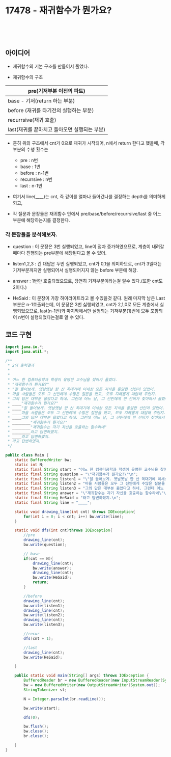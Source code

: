 # 17478 - 재귀함수가 뭔가요?

<br>
<br>
<br>


## 아이디어

* 재귀함수의 기본 구조를 만들어서 풀었다.

* 재귀함수의 구조

|pre(기저부분 이전의 파트)|
|-|
|base - 기저(return 하는 부분)|
|before (재귀를 타기전의 실행하는 부분)|
|recurrsive(재귀 호출)|
|last(재귀를 끝마치고 돌아오면 실행되는 부분)|

* 흔히 위의 구조에서 cnt가 0으로 재귀가 시작되어, n에서 return 한다고 했을때, 각 부분의 수행 횟수는
    - pre : n번
    - base : 1번
    - before : n-1번
    - recurrsive : n번
    - last : n-1번

* 여기서 line(____)는 cnt, 즉 깊이를 얼마나 들어갔나를 결정하는 depth를 의미하게 되고,

* 각 질문과 문장들은 재귀함수 안에서 pre/base/before/recurrsive/last 중 어느 부분에 해당하는지를 결정한다.

### 각 문장들을 분석해보자.

* question : 이 문장은 3번 실행되었고, line이 점차 증가하였으므로, 계층이 내려갈때마다 진행되는 pre부분에 해당된다고 볼 수 있더.

* listen1,2,3 : 긴 대답은 두번 실행되었고, cnt가 0,1을 의미하므로, cnt가 3일때는 기저부분까지만 실행되어서 실행되어지지 않는 before 부분에 해당.

* answer : 1번만 호출되었으므로, 당연히 기저부분이라는걸 알수 있다.(또한 cnt도 2이다.)

* HeSaid : 이 문장이 가장 하이라이트라고 볼 수있을것 같다. 원래 마지막 남은 Last부분은 n-1호출되는데, 이 문장은 3번 싫행되었고, cnt가 2,1,0로 모든 계층에서 실행되었으므로, last(n-1번)와 마지막에서만 실행되는 기저부분(1)번에 모두 포함되어 n번이 실행되었다는걸로 알 수 있다.



## 코드 구현

```java
import java.io.*;
import java.util.*;

/**
 * 2의 출력결과
 *
 * 
 * 어느 한 컴퓨터공학과 학생이 유명한 교수님을 찾아가 물었다.
 * "재귀함수가 뭔가요?"
 * "잘 들어보게. 옛날옛날 한 산 꼭대기에 이세상 모든 지식을 통달한 선인이 있었어.
 * 마을 사람들은 모두 그 선인에게 수많은 질문을 했고, 모두 지혜롭게 대답해 주었지.
 * 그의 답은 대부분 옳았다고 하네. 그런데 어느 날, 그 선인에게 한 선비가 찾아와서 물었어."
 * ____"재귀함수가 뭔가요?"
 * ____"잘 들어보게. 옛날옛날 한 산 꼭대기에 이세상 모든 지식을 통달한 선인이 있었어.
 * ____마을 사람들은 모두 그 선인에게 수많은 질문을 했고, 모두 지혜롭게 대답해 주었지.
 * ____그의 답은 대부분 옳았다고 하네. 그런데 어느 날, 그 선인에게 한 선비가 찾아와서 물었어."
 * ________"재귀함수가 뭔가요?"
 * ________"재귀함수는 자기 자신을 호출하는 함수라네"
 * ________라고 답변하였지.
 * ____라고 답변하였지.
 * 라고 답변하였지.
 */

public class Main {
    static BufferedWriter bw;
    static int N;
    static final String start = "어느 한 컴퓨터공학과 학생이 유명한 교수님을 찾아가 물었다.\n";
    static final String question = "\"재귀함수가 뭔가요?\"\n";
    static final String listen1 = "\"잘 들어보게. 옛날옛날 한 산 꼭대기에 이세상 모든 지식을 통달한 선인이 있었어.\n";
    static final String listen2 = "마을 사람들은 모두 그 선인에게 수많은 질문을 했고, 모두 지혜롭게 대답해 주었지.\n";
    static final String listen3 = "그의 답은 대부분 옳았다고 하네. 그런데 어느 날, 그 선인에게 한 선비가 찾아와서 물었어.\"\n";
    static final String answer = "\"재귀함수는 자기 자신을 호출하는 함수라네\"\n";
    static final String HeSaid = "라고 답변하였지.\n";
    static final String line = "____";

    static void drawing_line(int cnt) throws IOException{
        for(int i = 0; i < cnt; i++) bw.write(line);
    }

    static void dfs(int cnt)throws IOException{
        //pre
        drawing_line(cnt);
        bw.write(question);

        // base
        if(cnt == N){
            drawing_line(cnt);
            bw.write(answer);
            drawing_line(cnt);
            bw.write(HeSaid);
            return;
        }

        //before
        drawing_line(cnt);
        bw.write(listen1);
        drawing_line(cnt);
        bw.write(listen2);
        drawing_line(cnt);
        bw.write(listen3);

        //recur
        dfs(cnt + 1);

        //last
        drawing_line(cnt);
        bw.write(HeSaid);

    }

    public static void main(String[] args) throws IOException {
        BufferedReader br = new BufferedReader(new InputStreamReader(System.in));
        bw = new BufferedWriter(new OutputStreamWriter(System.out));
        StringTokenizer st;

        N = Integer.parseInt(br.readLine());

        bw.write(start);

        dfs(0);

        bw.flush();
        bw.close();
        br.close();

    }
}

```